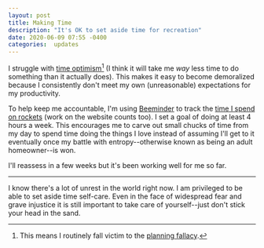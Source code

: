 ```yaml
---
layout: post
title: Making Time
description: "It's OK to set aside time for recreation"
date: 2020-06-09 07:55 -0400
categories:  updates
---
```


I struggle with [time optimism][1][^1] (I think it will take me _way_ less time to do something than it actually does).
This makes it easy to become demoralized because I consistently don't meet my own (unreasonable) expectations for my productivity.

To help keep me accountable, I'm using [Beeminder][3] to track the [time I spend on rockets][4] (work on the website counts too).
I set a goal of doing at least 4 hours a week.
This encourages me to carve out small chucks of time from my day to spend time doing the things I love instead of assuming I'll get to it eventually once my battle with entropy--otherwise known as being an adult homeowner--is won.

I'll reassess in a few weeks but it's been working well for me so far.

---

I know there's a lot of unrest in the world right now.
I am privileged to be able to set aside time self-care.
Even in the face of widespread fear and grave injustice it is still important to take care of yourself--just don't stick your head in the sand.

[^1]: This means I routinely fall victim to the [planning fallacy][4].

[1]: https://www.frugalwoods.com/2016/03/16/the-tyranny-of-time-optimism/
[2]: https://www.beeminder.com
[3]: https://www.beeminder.com/danhorst/rockets
[4]: https://en.wikipedia.org/wiki/Planning_fallacy
